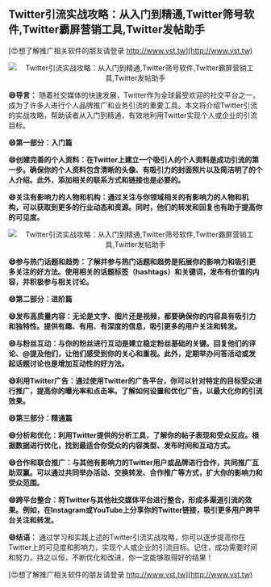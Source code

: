 ## **Twitter引流实战攻略：从入门到精通,Twitter筛号软件,Twitter霸屏营销工具,Twitter发帖助手**

[😍想了解推广相关软件的朋友请登录 http://www.vst.tw](http://www.vst.tw)

 <center><img src="https://vst.tw/MP4/tuiguang/png/4.png" alt="Twitter引流实战攻略：从入门到精通,Twitter筛号软件,Twitter霸屏营销工具,Twitter发帖助手"></center>

**😄导言：**
随着社交媒体的快速发展，Twitter作为全球最受欢迎的社交平台之一，成为了许多人进行个人品牌推广和业务引流的重要工具。本文将介绍Twitter引流的实战攻略，帮助读者从入门到精通，有效地利用Twitter实现个人或企业的引流目标。

**😄第一部分：入门篇**

**😄创建完善的个人资料：在Twitter上建立一个吸引人的个人资料是成功引流的第一步。确保你的个人资料包含清晰的头像、有吸引力的封面照片以及简洁明了的个人介绍。此外，添加相关的联系方式和链接也是必要的。**

**😄关注有影响力的人物和机构：通过关注与你领域相关的有影响力的人物和机构，可以获取到更多的行业动态和资源。同时，他们的转发和回复也有助于提高你的可见度。**

 <center><img src="https://vst.tw/MP4/tuiguang/png/6.png" alt="Twitter引流实战攻略：从入门到精通,Twitter筛号软件,Twitter霸屏营销工具,Twitter发帖助手"></center>

**😄参与热门话题和趋势：了解并参与热门话题和趋势是拓展你的影响力和吸引更多关注的好方法。使用相关的话题标签（hashtags）和关键词，发布有价值的内容，并积极参与相关讨论。**

**😄第二部分：进阶篇**

**😄发布高质量内容：无论是文字、图片还是视频，都要确保你的内容具有吸引力和独特性。提供有趣、有用、有深度的信息，吸引更多的用户关注和转发。**

**😄与粉丝互动：与你的粉丝进行互动是建立稳定粉丝基础的关键。回复他们的评论、@提及他们，让他们感受到你的关心和重视。此外，定期举办问答活动或发起话题讨论也是增加互动性的好方法。**

**😄利用Twitter广告：通过使用Twitter的广告平台，你可以针对特定的目标受众进行推广，提高你的曝光率和点击率。了解如何设置和优化广告，以最大化你的引流效果。**

**😄第三部分：精通篇**

**😄分析和优化：利用Twitter提供的分析工具，了解你的帖子表现和受众反应。根据数据进行优化，找到最适合你受众的内容类型、发布时间和互动方式。**

**😄合作和联合推广：与其他有影响力的Twitter用户或品牌进行合作，共同推广互助双赢。可以通过共同举办活动、交换转发、合作推广等方式，扩大你的影响力和受众范围。**

**😄跨平台整合：将Twitter与其他社交媒体平台进行整合，形成多渠道引流的效果。例如，在Instagram或YouTube上分享你的Twitter链接，吸引更多用户跨平台关注和转发。**

**😄结语：**
通过学习和实践上述的Twitter引流实战攻略，你可以逐步提高你在Twitter上的可见度和影响力，实现个人或企业的引流目标。记住，成功需要时间和努力，持之以恒，不断优化和改进，你一定能够取得好的结果！

[😍想了解推广相关软件的朋友请登录 http://www.vst.tw](http://www.vst.tw)



